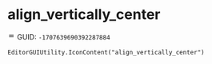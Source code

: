 # align_vertically_center
![](/img/align_vertically_center.png)
GUID: `-1707639690392287884`
```
EditorGUIUtility.IconContent("align_vertically_center")
```
